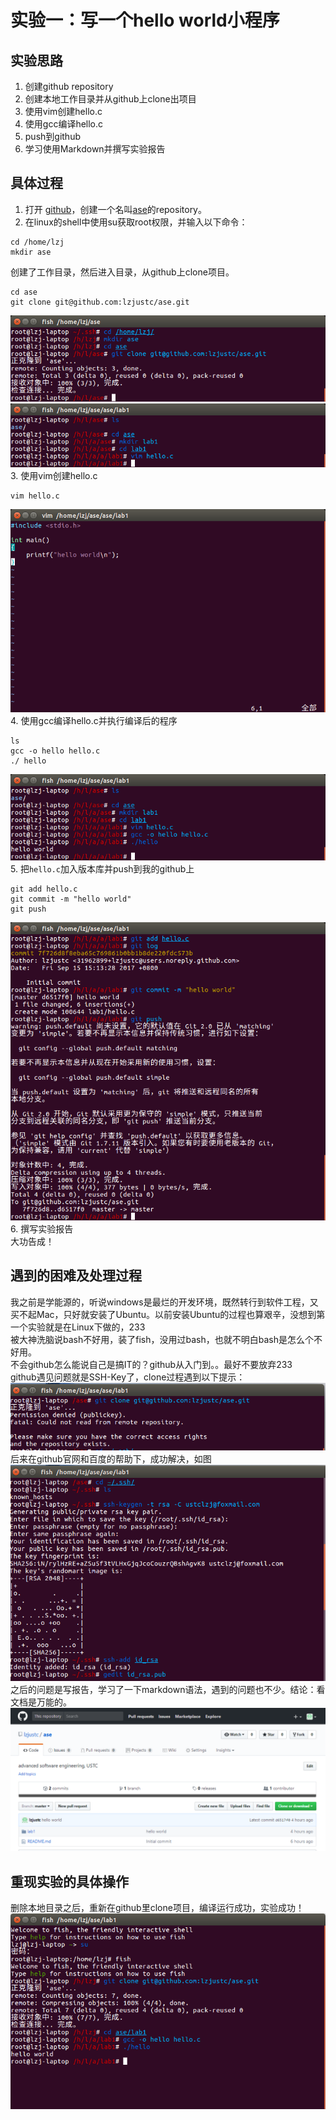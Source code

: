 # 实验一：写一个hello world小程序
## 实验思路
1. 创建github repository  
2. 创建本地工作目录并从github上clone出项目  
3. 使用vim创建hello.c  
4. 使用gcc编译hello.c  
5. push到github  
6. 学习使用Markdown并撰写实验报告

## 具体过程
1. 打开 [github](http://github.com/)，创建一个名叫[ase](https://github.com/lzjustc/ase)的repository。
2. 在linux的shell中使用su获取root权限，并输入以下命令：
``` shell
cd /home/lzj
mkdir ase
```
创建了工作目录，然后进入目录，从github上clone项目。
```shell
cd ase
git clone git@github.com:lzjustc/ase.git
```  

![image](/lab1/report/gitclone1.png)  
![image](/lab1/report/shell1.png)  
3. 使用vim创建hello.c
``` shell
vim hello.c
```
![image](/lab1/report/vim.png)  
4. 使用gcc编译hello.c并执行编译后的程序
``` shell
ls
gcc -o hello hello.c
./ hello
```
![image](/lab1/report/shell2.png)  
5. 把```hello.c```加入版本库并push到我的github上
``` shell
git add hello.c
git commit -m "hello world"
git push
```
![image](/lab1/report/git.png)  
6. 撰写实验报告  
大功告成！

## 遇到的困难及处理过程
我之前是学能源的，听说windows是最烂的开发环境，既然转行到软件工程，又买不起Mac，只好就安装了Ubuntu。以前安装Ubuntu的过程也算艰辛，没想到第一个实验就是在Linux下做的，233    
被大神洗脑说bash不好用，装了fish，没用过bash，也就不明白bash是怎么个不好用。  
不会github怎么能说自己是搞IT的？github从入门到。。最好不要放弃233  
github遇见问题就是SSH-Key了，clone过程遇到以下提示：  
![image](/lab1/report/keydenied.png)  
后来在github官网和百度的帮助下，成功解决，如图  
![image](/lab1/report/key2.png)  
之后的问题是写报告，学习了一下markdown语法，遇到的问题也不少。结论：看文档是万能的。  
![image](/lab1/report/github.png)  

## 重现实验的具体操作
删除本地目录之后，重新在github里clone项目，编译运行成功，实验成功！  
![image](/lab1/report/review.png)






